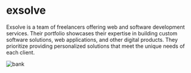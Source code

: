 # exsolve
Exsolve is a team of freelancers offering web and software development services. Their portfolio showcases their expertise in building custom software solutions, web applications, and other digital products. They prioritize providing personalized solutions that meet the unique needs of each client.

![bank](https://user-images.githubusercontent.com/107925840/227548837-9807ed4b-a8c9-4e46-864e-6adaa5ae9db5.png)
